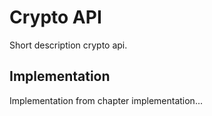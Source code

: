 # Crypto API

Short description crypto api.

## Implementation

Implementation from chapter implementation...
